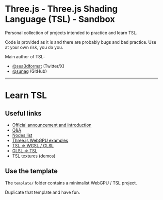 # Three.js - Three.js Shading Language (TSL) - Sandbox

Personal collection of projects intended to practice and learn TSL.

Code is provided as it is and there are probably bugs and bad practice. Use at your own risk, you do you.

Main author of TSL:
- [@sea3dformat](https://twitter.com/sea3dformat) (Twitter/X)
- [@sunag](https://github.com/sunag) (GitHub)

---

# Learn TSL

## Useful links

- [Official announcement and introduction](https://github.com/mrdoob/three.js/wiki/Three.js-Shading-Language)
- [Q&A](https://github.com/boytchev/tsl-textures/wiki/Q&A)
- [Nodes list](https://github.com/mrdoob/three.js/blob/dev/examples/jsm/nodes/Nodes.js)
- [Three.js WebGPU examples](https://threejs.org/examples/?q=webgpu#webgpu_parallax_uv)
- [TSL => WGSL / GLSL](https://threejs.org/examples/?q=webgpu#webgpu_tsl_editor)
- [GLSL => TSL](https://threejs.org/examples/?q=webgpu#webgpu_tsl_transpiler)
- [TSL textures](https://github.com/boytchev/tsl-textures) ([demos](https://boytchev.github.io/tsl-textures/))

## Use the template

The `template/` folder contains a minimalist WebGPU / TSL project.

Duplicate that template and have fun.
